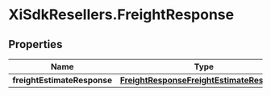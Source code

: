 # XiSdkResellers.FreightResponse

## Properties

Name | Type | Description | Notes
------------ | ------------- | ------------- | -------------
**freightEstimateResponse** | [**FreightResponseFreightEstimateResponse**](FreightResponseFreightEstimateResponse.md) |  | [optional] 


